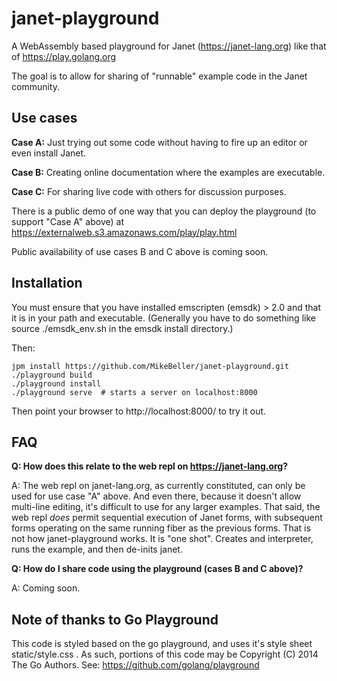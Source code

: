 # janet-playground

A WebAssembly based playground for Janet (https://janet-lang.org)
like that of https://play.golang.org

The goal is to allow for sharing of "runnable" example code
in the Janet community. 

## Use cases

**Case A:** Just trying out some code without having to fire up an editor or even install Janet.

**Case B:** Creating online documentation where the examples are executable.

**Case C:** For sharing live code with others for discussion purposes.

There is a public demo of one way that you can deploy the playground (to
support "Case A" above) 
at https://externalweb.s3.amazonaws.com/play/play.html

Public availability of use cases B and C above is coming soon.

## Installation

You must ensure that you have installed emscripten (emsdk) > 2.0
and that it is in your path and executable.  (Generally you have
to do something like source ./emsdk_env.sh in the emsdk install directory.)

Then:

```
jpm install https://github.com/MikeBeller/janet-playground.git
./playground build
./playground install
./playground serve  # starts a server on localhost:8000
```

Then point your browser to http://localhost:8000/ to try it out.

## FAQ

**Q: How does this relate to the web repl on https://janet-lang.org?**

A: The web repl on janet-lang.org, as currently constituted, can only be
used for use case "A" above.  And even there, because it doesn't allow
multi-line editing, it's difficult to use for any larger examples.  That
said, the web repl *does* permit sequential execution of Janet forms,
with subsequent forms operating on the same running fiber as the previous
forms.  That is not how janet-playground works.  It is "one shot".  Creates
and interpreter, runs the example, and then de-inits janet.

**Q: How do I share code using the playground (cases B and C above)?**

A: Coming soon.

## Note of thanks to Go Playground

This code is styled based on the go playground, and uses it's style
sheet static/style.css .  As such, portions of this code
may be Copyright (C) 2014 The Go Authors.  See: 
https://github.com/golang/playground

